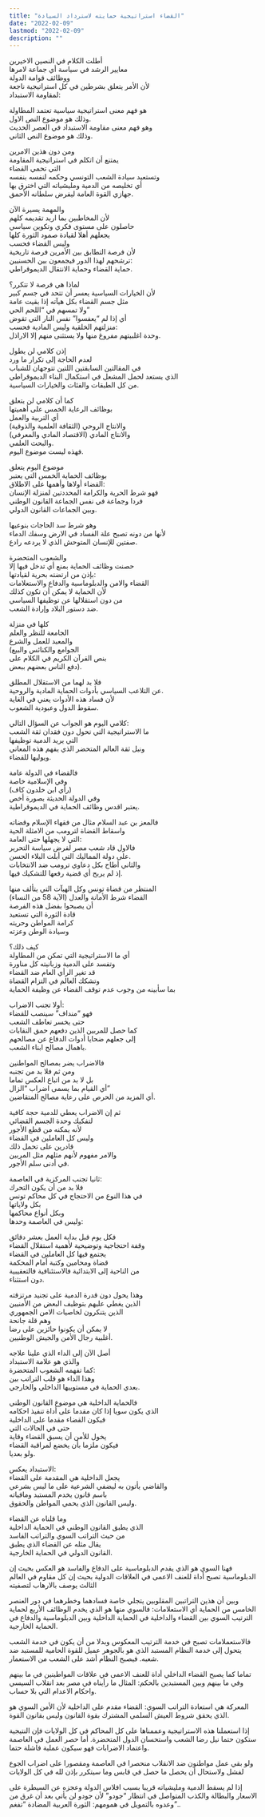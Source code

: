 ```yaml
---
title: "القضاء استراتيجية حمايته لاسترداد السيادة"
date: "2022-02-09"
lastmod: "2022-02-09"
description: ""
---
```



أطلت الكلام في النصين الاخيرين  
معايير الرشد في سياسة أي جماعة لامرها  
ووظائف قوامة الدولة  
لأن الأمر يتعلق بشرطين في كل استراتيجية ناجعة  
لمقاومة الاستبداد:

هو فهم معنى استراتيجية سياسية تعتمد المطاولة  
وذلك هو موضوع النص الاول.  
وهو فهم معنى مقاومة الاستبداد في العصر الحديث  
وذلك هو موضوع النص الثاني.

ومن دون هذين الامرين  
يمتنع أن اتكلم في استراتيجية المقاومة  
التي تحمي القضاء  
وتستعيد سيادة الشعب التونسي وحكمه لنفسه بنفسه  
أي تخليصه من الدمية ومليشياته التي اخترق بها  
جهازي القوة العامة ليفرض سلطانه الأحمق.

والمهمة يسيرة الآن  
لأن المخاطبين بما اريد تقديمه كلهم  
حاصلون على مستوى فكري وتكوين سياسي  
يجعلهم أهلا لقيادة صمود الثورة كلها  
وليس القضاء فحسب  
لأن فرصة التطابق بين الأمرين فرصة تاريخية  
ترشحهم لهذا الدور فيجمعون بين الحسنيين:  
حماية القضاء وحماية الانتقال الديموقراطي.

لماذا هي فرصة لا تتكرر؟  
لأن الخيارات السياسية يعسر أن تتحد في جسم كبير  
مثل جسم القضاء بكل هيآته إذا بقيت عامة  
ولا تمسهم في “اللحم الحي”  
أي إذا لم “يعفسوا” نفس النار التي تقوض  
منزلتهم الخلقية وليس المادية فحسب:  
وحدة اغلبيتهم مفروغ منها ولا يستثنى منهم إلا الاراذل.

إذن كلامي لن يطول  
لعدم الحاجة إلى تكرار ما ورد  
في المقالتين السابقتين اللتين تتوجهان للشباب  
الذي يستعد لحمل المشعل في استكمال البناء الديموقراطي  
من كل الطبقات والفئات والخيارات السياسية.

كما أن كلامي لن يتعلق  
بوظائف الرعاية الخمس على أهميتها  
أي التربية والعمل  
والانتاج الروحي (الثقافة العلمية والذوقية)  
والانتاج المادي (الاقتصاد المادي والمعرفي)  
والبحث العلمي.  
فهذه ليست موضوع اليوم.

موضوع اليوم يتعلق  
بوظائف الحماية الخمس التي يعتبر  
القضاء أولاها وأهمها على الاطلاق:  
فهو شرط الحرية والكرامة المحددتين لمنزلة الإنسان  
فردا وجماعة في نفس الجماعة القانون الوطني  
وبين الجماعات القانون الدولي.

وهو شرط سد الحاجات بنوعيها  
لأنها من دونه تصبح علة الفساد في الارض وسفك الدماء  
صفتين للإنسان المتوحش الذي لا يردعه رادع.

والشعوب المتحضرة  
حصنت وظائف الحماية بمنع أي تدخل فيها إلا  
بإذن من ارتضته بحرية لقيادتها:  
القضاء والامن والدبلوماسية والدفاع والاستعلامات  
لأن الحماية لا يمكن أن تكون كذلك  
من دون استقلالها عن توظيفها السياسي  
ضد دستور البلاد وإرادة الشعب.

كلها في منزلة  
الجامعة للنظر والعلم  
والمعبد للعمل والشرع  
(الجوامع والكنائس والبيع  
بنص القرآن الكريم في الكلام على  
دفع الناس بعضهم ببعض).

فلا بد لهما من الاستقلال المطلق  
عن التلاعب السياسي بأدوات الحماية المادية والروحية.  
لأن فساد هذه الأدوات يعني في الغاية  
سقوط الدول وعبودية الشعوب.

كلامي اليوم هو الجواب عن السؤال التالي:  
ما الاستراتيجية التي تحول دون فقدان ثقة الشعب  
التي يريد الدمية توظيفها  
ونيل ثقة العالم المتحضر الذي يفهم هذه المعاني  
ويوليها للقضاء.

فالقضاء في الدولة عامة  
وفي الإسلامية خاصة  
(رأي ابن خلدون كاف)  
وفي الدولة الحديثة بصورة أخص  
يعتبر اقدس وظائف الحماية في الديموقراطية.

فالمعز بن عبد السلام مثال من فقهاء الإسلام وقضاته  
واسقاط القضاة لترومب من الامثلة الحية  
التي لا يجهلها حتى العامة:  
فالاول قاد شعب مصر لفرض سياسة التحرير  
على دولة المماليك التي أبلت البلاء الحسن.  
والثاني أطاح بكل دعاوي ترومب ضد الانتخابات  
إذ لم يربح أي قضية رفعها للتشكيك فيها.

المنتظر من قضاة تونس وكل الهيآت التي يتألف منها  
القضاء شرط الأمانة والعدل (الآية 58 من النساء)  
أن يصبحوا بفضل هذه الفرصة  
قادة الثورة التي تستعيد  
كرامة المواطن وحريته  
وسيادة الوطن وعزته

كيف ذلك؟  
أي ما الاستراتيجية التي تمكن من المطاولة  
وتفسد على الدمية وزبانيته كل مناورة  
قد تغير الرأي العام ضد القضاء  
وتشكك العالم في التزام القضاة  
بما سأبينه من وجوب عدم توقف القضاء عن وظيفة الحماية

أولا تجنب الاضراب:  
فهو “منداف” سينصب للقضاء  
حتى يخسر تعاطف الشعب  
كما حصل للمربين الذين دفعهم حمق النقابات  
إلى جعلهم ضحايا أدوات الدفاع عن مصالحهم  
باهمال مصالح ابناء الشعب.

فالاضراب يضر بمصالح المواطنين  
ومن ثم فلا بد من تجنبه  
بل لا بد من اتباع العكس تماما  
أي القيام بما يسمى اضراب “الزال”  
أي المزيد من الحرص على رعاية مصالح المتقاضين.

ثم إن الاضراب يعطي للدمية حجة كافية  
لتفكيك وحدة الجسم القضائي  
لأنه يمكنه من قطع الأجور  
وليس كل العاملين في القضاء  
قادرين على تحمل ذلك  
والامر مفهوم لأنهم مثلهم مثل المربين  
في أدنى سلم الأجور.

ثانيا تجنب المركزية في العاصمة:  
فلا بد من أن يكون التحرك  
في هذا النوع من الاحتجاج في كل محاكم تونس  
بكل ولاياتها  
وبكل أنواع محاكمها  
وليس في العاصمة وحدها:

فكل يوم قبل بداية العمل بعشر دقائق  
وقفة احتجاجية وتوضيحية لأهمية استقلال القضاء  
يجتمع فيها كل العاملين في القضاء  
قضاة ومحامين وكتبة أمام المحكمة  
من الناحية إلى الابتدائية فالاستئنافية فالتعقيبية  
دون استثناء.

وهذا يحول دون قدرة الدمية على تجنيد مرتزقته  
الذين يغطي عليهم بتوظيف البعض من الأمنيين  
الذين يتنكرون لخاصيات الامن الجمهوري  
وهم قلة جانحة  
لا يمكن أن يكونوا حائزين على رضا  
أغلبية رجال الأمن والجيش الوطنيين.

أصل الآن إلى الداء الذي علينا علاجه  
والذي هو علامة الاستبداد  
كما تفهمه الشعوب المتحضرة:  
وهذا الداء هو قلب التراتب بين  
بعدي الحماية في مستوييها الداخلي والخارجي.

فالحماية الداخلية هي موضوع القانون الوطني  
الذي يكون سويا إذا كان مقدما على أداة تنفيذ احكامه  
فيكون القضاء مقدما على الداخلية  
حتى في الحالات التي  
يخول للأمن أن يسبق القضاء وقاية  
فيكون ملزما بأن يخضع لمراقبة القضاء  
ولو بعديا.

الاستبداد يعكس:  
يجعل الداخلية هي المقدمة على القضاء  
والقاضي يأتون به ليضفي الشرعية على ما ليس بشرعي  
باسم قانون يخدم المستبد ومافياته  
وليس القانون الذي يحمي المواطن والحقوق.

وما قلناه عن القضاء  
الذي يطبق القانون الوطني في الحماية الداخلية  
من حيث التراتب السوي والتراتب الفاسد  
يقال مثله عن القضاء الذي يطبق  
القانون الدولي في الحماية الخارجية.

فهنا السوي هو الذي يقدم الدبلوماسية على الدفاع والفاسد هو العكس بحيث إن الدبلوماسية تصبح أداة للعنف الاعمى في العلاقات الدولية بحيث إن كل مقاوم في العالم الثالث يوصف بالارهاب لتصفيته

وبين أن هذين التراتبين المقلوبين يتجلي خاصة فسادهما وخطرهما في دور العنصر الخامس من الحماية أي الاستعلامات: فالسوي منها هو الذي يخدم الوظائف الأربع لحماية الترتيب السوي بين القضاء والداخلية في الحماية الداخلية وبين الدبلوماسية والدفاع في الحماية الخارجية.

فالاستعملامات تصبح في خدمة الترتيب المعكوس وبدلا من أن يكون في خدمة الشعب يتحول إلى خدمة النظام المستبد الذي هو بالجوهر عميل للقوة الحامية للمستبد ضد شعبه. فيصبح النظام أشد على الشعب من الاستعمار.

تماما كما يصبح القضاء الداخلي أداة للعنف الاعمى في علاقات المواطينين في ما بينهم وفي ما بينهم وبين المستبدين بالحكم: المثال ما رأيناه في مصر بعد انقلاب السيسي واحكام الاعدام التي بلا حساب.

المعركة هي استعادة التراتب السوي: القضاء مقدم على الداخلية لأن الأمن السوي هو الذي يحقق شروط العيش السلمي المشترك بقوة القانون وليس بقانون القوة.

إذا استعملنا هذه الاستراتيجية وعممناها على كل المحاكم في كل الولايات فإن النتيجية ستكون حتما نيل رضا الشعب واستحسان الدول المتحضرة. أما حصر العمل في العاصمة واعتماد الاضرابات فهو سيكون عملية فاشلة حتما.

ولو بقي عمل مواطنون ضد الانقلاب منحصرا في العاصمة ومقصورا على اضراب الجوع لفشل ولاستحال أن يحصل ما حصل في قابس وما سيتكرر بإذن لله في كل الولايات

إذا لم يسقط الدمية ومليشياته قريبا بسبب افلاس الدولة وعجزه عن السيطرة على الاسعار والبطالة والكذب المتواصل في انتظار “جودو” لأن جودو لن يأتي بعد أن غرق من وعدوه بالتمويل في همومهم: الثورة العربية المضادة “تفغم”..

###